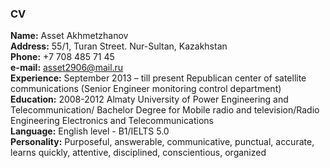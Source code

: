 ### CV  
**Name:** Asset Akhmetzhanov  
**Address:** 55/1, Turan Street. Nur-Sultan, Kazakhstan  
**Phone:** +7 708 485 71 45  
**e-mail:** asset2906@mail.ru  
**Experience:** September 2013 – till present Republican center of satellite communications (Senior Engineer monitoring control department)  
**Education:** 2008-2012 Almaty University of Power Engineering and Telecommunication/ Bachelor Degree for Mobile radio and television/Radio Engineering Electronics and Telecommunications  
**Language:** English level - B1/IELTS 5.0  
**Personality:** Purposeful, answerable, communicative, punctual, accurate, learns quickly, attentive, disciplined, conscientious, organized  
  


